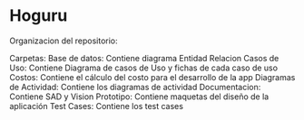 # Hoguru
Organizacion del repositorio:

Carpetas:
Base de datos: Contiene diagrama Entidad Relacion
Casos de Uso: Contiene Diagrama de casos de Uso y fichas de cada caso de uso
Costos: Contiene el cálculo del costo para el desarrollo de la app
Diagramas de Actividad: Contiene los diagramas de actividad
Documentacion: Contiene SAD y Vision
Prototipo: Contiene maquetas del diseño de la aplicación
Test Cases: Contiene los test cases
